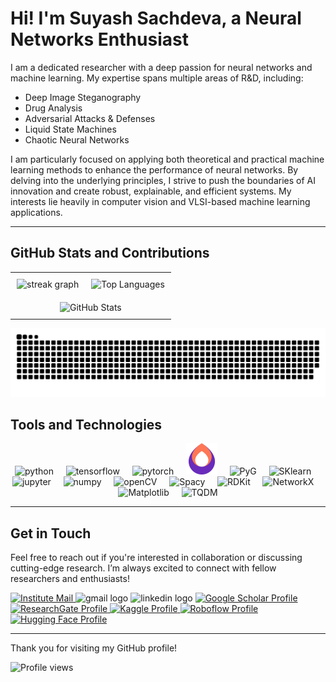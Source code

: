 <h1 align="left">Hi! I'm Suyash Sachdeva, a Neural Networks Enthusiast</h1>
I am a dedicated researcher with a deep passion for neural networks and machine learning. My expertise spans multiple areas of R&D, including:

- Deep Image Steganography
- Drug Analysis
- Adversarial Attacks & Defenses
- Liquid State Machines
- Chaotic Neural Networks

I am particularly focused on applying both theoretical and practical machine learning methods to enhance the performance of neural networks. By delving into the underlying principles, I strive to push the boundaries of AI innovation and create robust, explainable, and efficient systems. My interests lie heavily in computer vision and VLSI-based machine learning applications.


---

## GitHub Stats and Contributions

<div align="center">
  <table style="border-collapse: collapse;">
    <tr>
      <td style="text-align: justify; padding: 10px;">
        <!-- Streak Stats Card -->
        <img src="https://streak-stats.demolab.com?user=suyashsachdeva&locale=en&mode=daily&theme=dark&hide_border=true&border_radius=5&order=3" height="200" width="450" alt="streak graph" />
      </td>
      <td style="text-align: justify; padding: 10px;">
        <!-- GitHub Stats Card -->
        <img src="https://github-readme-stats.vercel.app/api/top-langs?username=suyashsachdeva&locale=en&hide_title=false&layout=compact&card_width=320&langs_count=6&theme=radical&hide_border=true" height="200" width="450" alt="Top Languages" />
      </td>
    </tr>
    <tr>
      <td colspan="2" style="text-align: center; padding: 10px;">
        <!-- GitHub Stats Card -->
<img src="https://github-readme-stats.vercel.app/api?username=suyashsachdeva&show_icons=true&include_all_commits=true&count_private=true&theme=radical&locale=en&hide_border=true" height="200" width="900" alt="GitHub Stats" />

  </td>
    </tr>
  </table>
</div>

<!-- Light mode version -->
<img src="https://raw.githubusercontent.com/suyashsachdeva/suyashsachdeva/output/snake.svg" alt="Snake animation" />



## Tools and Technologies

<div align="center">
  <!-- Python -->
  <img src="https://cdn.jsdelivr.net/gh/devicons/devicon/icons/python/python-original.svg" height="50" alt="python" />
  &nbsp;&nbsp;&nbsp;
  
  <!-- TensorFlow -->
  <img src="https://cdn.jsdelivr.net/gh/devicons/devicon/icons/tensorflow/tensorflow-original.svg" height="50" alt="tensorflow" />
  &nbsp;&nbsp;&nbsp;
  
  <!-- PyTorch -->
  <img src="https://cdn.jsdelivr.net/gh/devicons/devicon/icons/pytorch/pytorch-original.svg" height="50" alt="pytorch" />
  &nbsp;&nbsp;&nbsp;
  
  <!-- PyTorchDyn -->
  <img src="https://github.com/DiffEqML/diffeqml-media/blob/main/images/torchdyn_v2.png" height="50" alt="pytorchdyn" />
  &nbsp;&nbsp;&nbsp;
  
  <!-- PyG -->
  <img src="https://github.com/user-attachments/assets/517bd13f-b296-494f-a366-2dacfb7e0b8a" height="50" alt="PyG" />
  &nbsp;&nbsp;&nbsp;
  
  <!-- Scikit-Learn -->
  <img src="https://github.com/user-attachments/assets/f86cf081-e971-4ca9-bafc-33bb0253b270" height="50" alt="SKlearn" />
  &nbsp;&nbsp;&nbsp;
  
  <!-- Jupyter -->
  <img src="https://cdn.jsdelivr.net/gh/devicons/devicon/icons/jupyter/jupyter-original.svg" height="50" alt="jupyter" />
  &nbsp;&nbsp;&nbsp;
  
  <!-- NumPy -->
  <img src="https://cdn.jsdelivr.net/gh/devicons/devicon/icons/numpy/numpy-original.svg" height="50" alt="numpy" />
  &nbsp;&nbsp;&nbsp;

  <!-- OpenCV -->
  <img src="https://cdn.jsdelivr.net/gh/devicons/devicon/icons/opencv/opencv-original.svg" height="50" alt="openCV" />
  &nbsp;&nbsp;&nbsp;
  
  <!-- SpaCy -->
  <img src="https://github.com/user-attachments/assets/5aa86970-4d84-4f4a-ad4e-726afb0c8156" height="50" alt="Spacy" />
  &nbsp;&nbsp;&nbsp;

  <!-- RDKit -->
  <img src="https://github.com/user-attachments/assets/cddbfb40-2f35-4eaa-a6bb-1f6288054dbf" height="50" alt="RDKit" />
  &nbsp;&nbsp;&nbsp;

  <!-- NetworkX -->
  <img src="https://github.com/user-attachments/assets/f04b1eac-6813-40d0-bd16-a968ebae9095" height="50" alt="NetworkX" />
  &nbsp;&nbsp;&nbsp;

  <!-- Matplotlib -->
  <img src="https://github.com/user-attachments/assets/dee011df-0cef-43bc-8580-d4a399da7bd5" height="50" alt="Matplotlib" />
  &nbsp;&nbsp;&nbsp;

  <!-- TQDM -->
  <img src="https://github.com/user-attachments/assets/d3815b19-362b-40fe-bfe9-b7e7dfeec167" height="50" alt="TQDM" />
</div>



---

## Get in Touch

Feel free to reach out if you're interested in collaboration or discussing cutting-edge research. I’m always excited to connect with fellow researchers and enthusiasts!

<div align="left">
<a href="20dec001@nith.ac.in" target="_blank">
  <img src="https://img.shields.io/static/v1?message=Institute%20Mail&logo=gmail&label=&color=4285F4&logoColor=white&labelColor=&style=for-the-badge" height="35" alt="Institute Mail" />
</a>
<img src="https://img.shields.io/static/v1?message=Gmail&logo=gmail&label=&color=D14836&logoColor=white&labelColor=&style=for-the-badge" height="35" alt="gmail logo" href="suyashsachdeva2403@gmail.com" />
<img src="https://img.shields.io/static/v1?message=LinkedIn&logo=linkedin&label=&color=0077B5&logoColor=white&labelColor=&style=for-the-badge" height="35" alt="linkedin logo", href="https://www.linkedin.com/in/suyash-sachdeva-3096b3202/"/>

  
  <!-- Google Scholar Badge -->
  <a href="https://scholar.google.com/citations?user=eCbBzCkAAAAJ&hl=en" target="_blank">
    <img src="https://img.shields.io/static/v1?message=Google%20Scholar&logo=google-scholar&label=&color=4285F4&logoColor=white&labelColor=&style=for-the-badge" height="35" alt="Google Scholar Profile" />
  </a>

  <a href="https://www.kaggle.com/suyashsachdeva" target="_blank">
    <img src="https://img.shields.io/static/v1?message=ResearchGate&logo=researchgate&label=&color=00CCBB&logoColor=white&labelColor=&style=for-the-badge" height="35" alt="ResearchGate Profile" />
  </a>
  
  <!-- Kaggle Badge -->
  <a href="https://www.kaggle.com/your-kaggle-username" target="_blank">
    <img src="https://img.shields.io/static/v1?message=Kaggle&logo=kaggle&label=&color=20BEFF&logoColor=white&labelColor=&style=for-the-badge" height="35" alt="Kaggle Profile" />
  </a>
  
  <a href="https://app.roboflow.com/suyash-sachdeva-gs9ki" target="_blank">
    <img src="https://img.shields.io/static/v1?message=Roboflow&logo=roboflow&label=&color=FF6B00&logoColor=white&labelColor=&style=for-the-badge" height="35" alt="Roboflow Profile" />
  </a>

  <a href="https://huggingface.co/sasapool" target="_blank">
    <img src="https://img.shields.io/static/v1?message=Hugging%20Face&logo=huggingface&label=&color=FFD700&logoColor=white&labelColor=&style=for-the-badge" height="35" alt="Hugging Face Profile" />
  </a>

</div>

---

Thank you for visiting my GitHub profile!


![Profile views](https://komarev.com/ghpvc/?username=suyashsachdeva&color=orange)


